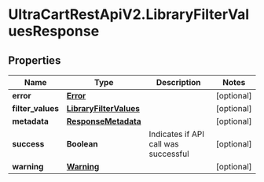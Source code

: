 # UltraCartRestApiV2.LibraryFilterValuesResponse

## Properties

Name | Type | Description | Notes
------------ | ------------- | ------------- | -------------
**error** | [**Error**](Error.md) |  | [optional] 
**filter_values** | [**LibraryFilterValues**](LibraryFilterValues.md) |  | [optional] 
**metadata** | [**ResponseMetadata**](ResponseMetadata.md) |  | [optional] 
**success** | **Boolean** | Indicates if API call was successful | [optional] 
**warning** | [**Warning**](Warning.md) |  | [optional] 


